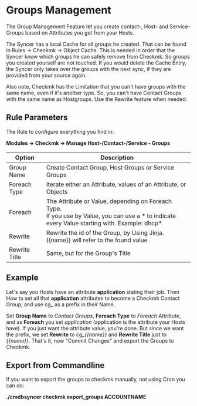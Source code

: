 # Groups Management

The Group Management Feature let you create contact-, Host- and Service-Groups based on Attributes you get from your Hosts.

The Syncer has a local Cache for all groups he created. That can be found in Rules → Checkmk → Object Cache. This is needed in order that the Syncer know which groups he can safely remove from Checkmk. So groups you created yourself are not touched. 
If you would delete the Cache Entry, the Syncer only takes over the groups with the next sync, if they are provided from your source again.

Also note, Checkmk has the Limitation that you can't have groups with the same name, even if it's another type. So, you can't have Contact Groups with the same name as Hostgroups. Use the Rewrite feature when needed.





## Rule Parameters
The Rule to configure everything you find in:

**Modules → Checkmk → Manage Host-/Contact-/Service - Groups**<br>


| Option        | Description                                                                                                                                             |
| ------------- | ------------------------------------------------------------------------------------------------------------------------------------------------------- |
| Group Name    | Create Contact Group, Host Groups or Service Groups                                                                                                     |
| Foreach Type  | Iterate either an Attribute, values of an Attribute, or Objects                                                                                          |
| Foreach       | The Attribute or Value, depending on Foreach Type. <br> If you use by Value, you can use a * to indicate<br>every Value starting with. Example:  dhcp*  |
| Rewrite       | Rewrite the id of the Group, by Using Jinja.  {{name}} will refer to the found value                                                                    |
| Rewrite Title | Same, but for the Group's Title                                                                                                                          |


## Example
Let's say you Hosts have an attribute **application** stating their job.  Then How to set all that **application** attributes to become a Checkmk Contact Group, and use cg_ as a prefix in their Name.

Set __Group Name__ to *Contact Groups*, **Foreach Type** to *Foreach Attribute*, and as **Foreach** you set *application* (application is the attribute your Hosts have). If you just want the attribute value, you're done. But since we want the prefix, we set **Rewrite** to *cg_{{name}}* and **Rewrite Title** just to *{{name}}*. That's it, now "Commit Changes" and export the Groups to Checkmk.

## Export from Commandline
If you want to export the groups to checkmk manually, not using Cron you can do:

**./cmdbsyncer checkmk export_groups ACCOUNTNAME**